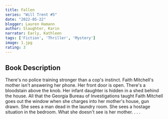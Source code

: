 ```yaml
---
title: Fallen
series: "Will Trent #5"
date: "2022-05-22"
blogger: Lauren Hamann
author: Slaughter, Karin
narrator: Early, Kathleen
tags: ['Fiction', 'Thriller', 'Mystery']
image: 1.jpg
rating: 3
---
```




## Book Description

There's no police training stronger than a cop's instinct. Faith Mitchell's mother isn't answering her phone. Her front door is open. There's a bloodstain above the knob. Her infant daughter is hidden in a shed behind the house. All that the Georgia Bureau of Investigations taught Faith Mitchell goes out the window when she charges into her mother's house, gun drawn. She sees a man dead in the laundry room. She sees a hostage situation in the bedroom. What she doesn't see is her mother. . . .
